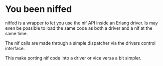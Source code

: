 You been niffed
===============

niffed is a wrapper to let you use the nif API inside an Erlang driver.
Is may even be possible to load the same code as both a driver and
a nif at the same time.

The nif calls are made through a simple dispatcher via the drivers
control interface.

This make porting nif code into a driver or vice versa a bit simpler.




